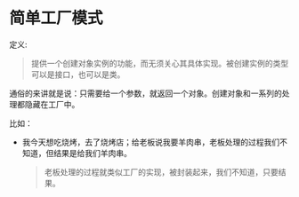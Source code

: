 # 简单工厂模式
定义: 
  > 提供一个创建对象实例的功能，而无须关心其具体实现。被创建实例的类型可以是接口，也可以是类。 
 
通俗的来讲就是说：只需要给一个参数，就返回一个对象。创建对象和一系列的处理都隐藏在工厂中。 

比如：  
 - 我今天想吃烧烤，去了烧烤店；给老板说我要羊肉串，老板处理的过程我们不知道，但结果是给我们羊肉串。   
   >  老板处理的过程就类似工厂的实现，被封装起来，我们不知道，只要结果。   